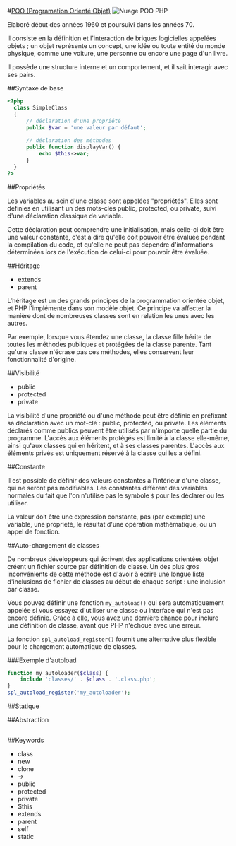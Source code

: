 #[POO (Programation Orienté Objet)](http://php.net/manual/fr/language.oop5.php)
![Nuage POO PHP](https://github.com/IT-2015/POO/blob/master/img/Nuage_POO.jpg)

Elaboré début des années 1960 et poursuivi dans les années 70.

Il consiste en la définition et l'interaction de briques logicielles appelées objets ; un objet représente un concept, une idée ou toute entité du monde physique, comme une voiture, une personne ou encore une page d'un livre.

Il possède une structure interne et un comportement, et il sait interagir avec ses pairs.

##Syntaxe de base

```php
<?php
  class SimpleClass
  {
      // déclaration d'une propriété
      public $var = 'une valeur par défaut';
  
      // déclaration des méthodes
      public function displayVar() {
          echo $this->var;
      }
  }
?>
```


##Propriétés

Les variables au sein d'une classe sont appelées "propriétés".
Elles sont définies en utilisant un des mots-clés public, protected, ou private, suivi d'une déclaration classique de variable.

Cette déclaration peut comprendre une initialisation, mais celle-ci doit être une valeur constante, c'est à dire qu'elle doit pouvoir être évaluée pendant la compilation du code, et qu'elle ne peut pas dépendre d'informations déterminées lors de l'exécution de celui-ci pour pouvoir être évaluée. 

##Héritage

  - extends
  - parent

L'héritage est un des grands principes de la programmation orientée objet, et PHP l'implémente dans son modèle objet. Ce principe va affecter la manière dont de nombreuses classes sont en relation les unes avec les autres. 

Par exemple, lorsque vous étendez une classe, la classe fille hérite de toutes les méthodes publiques et protégées de la classe parente. Tant qu'une classe n'écrase pas ces méthodes, elles conservent leur fonctionnalité d'origine. 

##Visibilité

  - public
  - protected
  - private

La visibilité d'une propriété ou d'une méthode peut être définie en préfixant sa déclaration avec un mot-clé : public, protected, ou private. Les éléments déclarés comme publics peuvent être utilisés par n'importe quelle partie du programme. L'accès aux éléments protégés est limité à la classe elle-même, ainsi qu'aux classes qui en héritent, et à ses classes parentes. L'accès aux éléments privés est uniquement réservé à la classe qui les a défini. 

##Constante

Il est possible de définir des valeurs constantes à l'intérieur d'une classe, qui ne seront pas modifiables. Les constantes diffèrent des variables normales du fait que l'on n'utilise pas le symbole `$` pour les déclarer ou les utiliser.

La valeur doit être une expression constante, pas (par exemple) une variable, une propriété, le résultat d'une opération mathématique, ou un appel de fonction. 

##Auto-chargement de classes

De nombreux développeurs qui écrivent des applications orientées objet créent un fichier source par définition de classe. 
Un des plus gros inconvénients de cette méthode est d'avoir à écrire une longue liste d'inclusions de fichier de classes au début de chaque script : une inclusion par classe.

Vous pouvez définir une fonction `my_autoload()` qui sera automatiquement appelée si vous essayez d'utiliser une classe ou interface qui n'est pas encore définie. Grâce à elle, vous avez une dernière chance pour inclure une définition de classe, avant que PHP n'échoue avec une erreur.

La fonction `spl_autoload_register()` fournit une alternative plus flexible pour le chargement automatique de classes.

###Exemple d'autoload

```php
function my_autoloader($class) {
    include 'classes/' . $class . '.class.php';
}
spl_autoload_register('my_autoloader');
```

##Statique




##Abstraction



##

##Keywords

- class
- new
- clone
- ->
- public
- protected
- private
- $this
- extends
- parent
- self
- static






